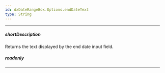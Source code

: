 ```yaml
---
id: dxDateRangeBox.Options.endDateText
type: String
---
```

---
##### shortDescription
Returns the text displayed by the end date input field. 

##### readonly

---
